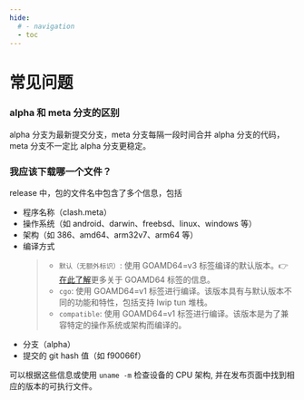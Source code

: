 ```yaml
---
hide:
  # - navigation
  - toc
---
```


# 常见问题

### alpha 和 meta 分支的区别

alpha 分支为最新提交分支，meta 分支每隔一段时间合并 alpha 分支的代码，meta 分支不一定比 alpha 分支更稳定。

### 我应该下载哪一个文件？

release 中，包的文件名中包含了多个信息，包括

- 程序名称（clash.meta）
- 操作系统（如 android、darwin、freebsd、linux、windows 等）
- 架构（如 386、amd64、arm32v7、arm64 等）
- 编译方式
  > - `默认（无额外标识）`: 使用 GOAMD64=v3 标签编译的默认版本。👉[在此了解](https://github.com/golang/go/wiki/MinimumRequirements#amd64)更多关于 GOAMD64 标签的信息。
  > - `cgo`: 使用 GOAMD64=v1 标签进行编译。该版本具有与默认版本不同的功能和特性，包括支持 lwip tun 堆栈。
  > - `compatible`: 使用 GOAMD64=v1 标签进行编译。该版本是为了兼容特定的操作系统或架构而编译的。
- 分支（alpha）
- 提交的 git hash 值（如 f90066f）

可以根据这些信息或使用 `uname -m` 检查设备的 CPU 架构, 并在发布页面中找到相应的版本的可执行文件。

